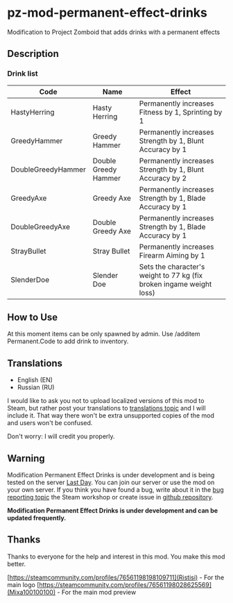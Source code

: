 # pz-mod-permanent-effect-drinks
Modification to Project Zomboid that adds drinks with a permanent effects

## Description

### Drink list

Code               | Name                 | Effect
------------------ | -------------------- | -------------
HastyHerring       | Hasty Herring        | Permanently increases Fitness by 1, Sprinting by 1
GreedyHammer       | Greedy Hammer        | Permanently increases Strength by 1, Blunt Accuracy by 1
DoubleGreedyHammer | Double Greedy Hammer | Permanently increases Strength by 1, Blunt Accuracy by 2
GreedyAxe          | Greedy Axe           | Permanently increases Strength by 1, Blade Accuracy by 1
DoubleGreedyAxe    | Double Greedy Axe    | Permanently increases Strength by 1, Blade Accuracy by 1
StrayBullet        | Stray Bullet         | Permanently increases Firearm Aiming by 1
SlenderDoe         | Slender Doe          | Sets the character's weight to 77 kg (fix broken ingame weight loss)

## How to Use
At this moment items can be only spawned by admin. Use /additem Permanent.Code to add drink to inventory.

## Translations
* English (EN)
* Russian (RU)

I would like to ask you not to upload localized versions of this mod to Steam, but rather post your translations to 
[translations topic](https://steamcommunity.com/workshop/filedetails/discussion/1866992334/1628538005517020523) and 
I will include it. That way there won't be extra unsupported copies of the mod and users won't be confused.

Don't worry: I will credit you properly.

## Warning
Modification Permanent Effect Drinks is under development and is being tested on the server [Last Day](https://last-day.wargm.ru). You can join our server or use the mod on your own server.
If you think you have found a bug, write about it in the [bug reporting topic](https://steamcommunity.com/workshop/filedetails/discussion/*/*/)
the Steam workshop or create issue in [github repository](https://github.com/game-servers/pz-mod-permanent-effects-drinks).

**Modification Permanent Effect Drinks is under development and can be updated frequently.**

## Thanks
Thanks to everyone for the help and interest in this mod. You make this mod better.

[https://steamcommunity.com/profiles/76561198198109711](Ristisi) - For the main logo
[https://steamcommunity.com/profiles/76561198028625569](Mixa100100100) - For the main mod preview
